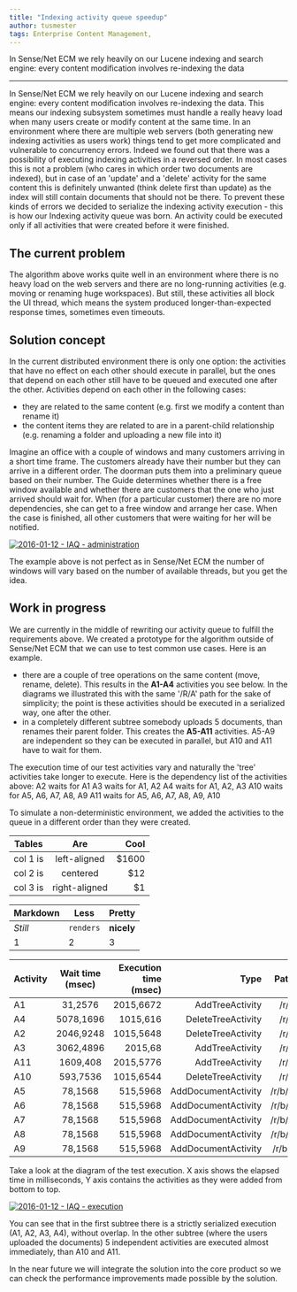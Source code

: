 ```yaml
---
title: "Indexing activity queue speedup"
author: tusmester
tags: Enterprise Content Management, 
---
```


In Sense/Net ECM we rely heavily on our Lucene indexing and search engine: every content modification involves re-indexing the data

---

In Sense/Net ECM we rely heavily on our Lucene indexing and search engine: every content modification involves re-indexing the data. This means our indexing subsystem sometimes must handle a really heavy load when many users create or modify content at the same time.
In an environment where there are multiple web servers (both generating new indexing activities as users work) things tend to get more complicated and vulnerable to concurrency errors. Indeed we found out that there was a possibility of executing indexing activities in a reversed order. In most cases this is not a problem (who cares in which order two documents are indexed), but in case of an 'update' and a 'delete' activity for the same content this is definitely unwanted (think delete first than update) as the index will still contain documents that should not be there.
To prevent these kinds of errors we decided to serialize the indexing activity execution - this is how our Indexing activity queue was born. An activity could be executed only if all activities that were created before it were finished.

## The current problem

The algorithm above works quite well in an environment where there is no heavy load on the web servers and there are no long-running activities (e.g. moving or renaming huge workspaces). But still, these activities all block the UI thread, which means the system produced longer-than-expected response times, sometimes even timeouts.

## Solution concept

In the current distributed environment there is only one option: the activities that have no effect on each other should execute in parallel, but the ones that depend on each other still have to be queued and executed one after the other.
Activities depend on each other in the following cases:

-   they are related to the same content (e.g. first we modify a content than rename it)
-   the content items they are related to are in a parent-child relationship (e.g. renaming a folder and uploading a new file into it)

Imagine an office with a couple of windows and many customers arriving in a short time frame. The customers already have their number but they can arrive in a different order. The doorman puts them into a preliminary queue based on their number. The Guide determines whether there is a free window available and whether there are customers that the one who just arrived should wait for. When (for a particular customer) there are no more dependencies, she can get to a free window and arrange her case. When the case is finished, all other customers that were waiting for her will be notified.

[![2016-01-12 - IAQ - administration](../../image.axd?picture "2016-01-12 - IAQ - administration")](../../image.axd?picture)

The example above is not perfect as in Sense/Net ECM the number of windows will vary based on the number of available threads, but you get the idea.

## Work in progress

We are currently in the middle of rewriting our activity queue to fulfill the requirements above. We created a prototype for the algorithm outside of Sense/Net ECM that we can use to test common use cases. Here is an example.


-   there are a couple of tree operations on the same content (move, rename, delete). This results in the **A1-A4** activities you see below. In the diagrams we illustrated this with the same '/R/A' path for the sake of simplicity; the point is these activities should be executed in a serialized way, one after the other.
-   in a completely different subtree somebody uploads 5 documents, than renames their parent folder. This creates the **A5-A11** activities. A5-A9 are independent so they can be executed in parallel, but A10 and A11 have to wait for them.

The execution time of our test activities vary and naturally the 'tree' activities take longer to execute. Here is the dependency list of the activities above:
A2 waits for A1
A3 waits for A1, A2
A4 waits for A1, A2, A3
A10 waits for A5, A6, A7, A8, A9
A11 waits for A5, A6, A7, A8, A9, A10

To simulate a non-deterministic environment, we added the activities to the queue in a different order than they were created.

 | Tables   |      Are      |  Cool |
 |----------|:-------------:|------:|
 | col 1 is |  left-aligned | $1600 |
 | col 2 is |    centered   |   $12 |
 | col 3 is | right-aligned |    $1 |
 
 Markdown | Less | Pretty
--- | --- | ---
*Still* | `renders` | **nicely**
1 | 2 | 3

| Activity | Wait time (msec) | Execution time (msec) | Type | Path |
|-|:-:|-:|-:|-:|
| A1 | 31,2576 | 2015,6672 | AddTreeActivity | /r/a |
| A4 | 5078,1696 | 1015,616 | DeleteTreeActivity | /r/a |
| A2 | 2046,9248 | 1015,5648 | DeleteTreeActivity | /r/a |
| A3 | 3062,4896 | 2015,68 | AddTreeActivity | /r/a |
| A11 | 1609,408 | 2015,5776 | AddTreeActivity | /r/b |
| A10 | 593,7536 | 1015,6544 | DeleteTreeActivity | /r/b |
| A5 | 78,1568 | 515,5968 | AddDocumentActivity | /r/b/b |
| A6 | 78,1568 | 515,5968 | AddDocumentActivity | /r/b/c |
| A7 | 78,1568 | 515,5968 | AddDocumentActivity | /r/b/d |
| A8 | 78,1568 | 515,5968 | AddDocumentActivity | /r/b/e |
| A9 | 78,1568 | 515,5968 | AddDocumentActivity | /r/b/f |

   
Take a look at the diagram of the test execution. X axis shows the elapsed time in milliseconds, Y axis contains the activities as they were added from bottom to top.

[![2016-01-12 - IAQ - execution](../../image.axd?picture "2016-01-12 - IAQ - execution")](../../image.axd?picture)

You can see that in the first subtree there is a strictly serialized execution (A1, A2, A3, A4), without overlap. In the other subtree (where the users uploaded the documents) 5 independent activities are executed almost immediately, than A10 and A11.

In the near future we will integrate the solution into the core product so we can check the performance improvements made possible by the solution.

